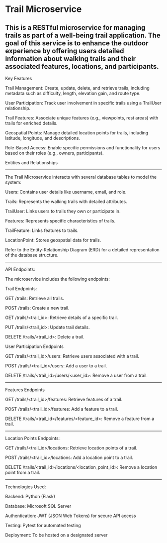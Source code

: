 # Trail Microservice


This is a RESTful microservice for managing trails as part of a well-being trail application. The goal of this service is to enhance the outdoor experience by offering users detailed information about walking trails and their associated features, locations, and participants.
---------------------------------------------------
Key Features

Trail Management: Create, update, delete, and retrieve trails, including metadata such as difficulty, length, elevation gain, and route type.

User Participation: Track user involvement in specific trails using a TrailUser relationship.

Trail Features: Associate unique features (e.g., viewpoints, rest areas) with trails for enriched details.

Geospatial Points: Manage detailed location points for trails, including latitude, longitude, and descriptions.

Role-Based Access: Enable specific permissions and functionality for users based on their roles (e.g., owners, participants).

Entities and Relationships

-------------------------------------------------------

The Trail Microservice interacts with several database tables to model the system:

Users: Contains user details like username, email, and role.

Trails: Represents the walking trails with detailed attributes.

TrailUser: Links users to trails they own or participate in.

Features: Represents specific characteristics of trails.

TrailFeature: Links features to trails.

LocationPoint: Stores geospatial data for trails.

Refer to the Entity-Relationship Diagram (ERD) for a detailed representation of the database structure.

--------------------------------------------------------------

API Endpoints:

The microservice includes the following endpoints:



Trail Endpoints:

GET /trails: Retrieve all trails.

POST /trails: Create a new trail.

GET /trails/<trail_id>: Retrieve details of a specific trail.

PUT /trails/<trail_id>: Update trail details.

DELETE /trails/<trail_id>: Delete a trail.

User Participation Endpoints

GET /trails/<trail_id>/users: Retrieve users associated with a trail.

POST /trails/<trail_id>/users: Add a user to a trail.

DELETE /trails/<trail_id>/users/<user_id>: Remove a user from a trail.

--------------------------------------------------------------------

Features Endpoints

GET /trails/<trail_id>/features: Retrieve features of a trail.

POST /trails/<trail_id>/features: Add a feature to a trail.

DELETE /trails/<trail_id>/features/<feature_id>: Remove a feature from a trail.


--------------------------------------------------------------------

Location Points Endpoints:

GET /trails/<trail_id>/locations: Retrieve location points of a trail.

POST /trails/<trail_id>/locations: Add a location point to a trail.

DELETE /trails/<trail_id>/locations/<location_point_id>: Remove a location point from a trail.


----------------------------------------------------------------------------------------

Technologies Used:

Backend: Python (Flask)

Database: Microsoft SQL Server

Authentication: JWT (JSON Web Tokens) for secure API access

Testing: Pytest for automated testing

Deployment: To be hosted on a designated server
